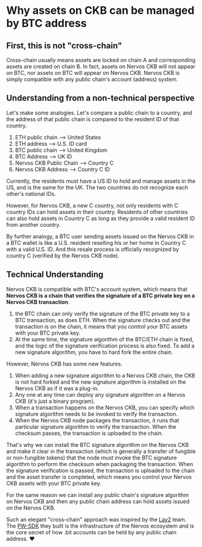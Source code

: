 # Why assets on CKB can be managed by BTC address

## First, this is not "cross-chain" 

Cross-chain usually means assets are locked on chain A and corresponding assets are created on chain B. In fact, assets on Nervos CKB will not appear on BTC, nor assets on BTC will appear on Nervos CKB. Nervos CKB is simply compatible with any public chain's account (address) system.

## Understanding from a non-technical perspective

Let's make some analogies. Let's compare a public chain to a country, and the address of that public chain is compared to the resident ID of that country. 

1. ETH public chain --&gt; United States
2. ETH address --&gt; U.S. ID card
3. BTC public chain --&gt; United Kingdom
4. BTC Address --&gt; UK ID
5. Nervos CKB Public Chain --&gt; Country C
6. Nervos CKB Address --&gt; Country C ID

Currently, the residents must have a US ID to hold and manage assets in the US, and is the same for the UK. The two countries do not recognize each other's national IDs.

However, for Nervos CKB, a new C country, not only residents with C country IDs can hold assets in their country. Residents of other countries can also hold assets in Country C as long as they provide a valid resident ID from another country.

By further analogy, a BTC user sending assets issued on the Nervos CKB in a BTC wallet is like a U.S. resident reselling his or her home in Country C with a valid U.S. ID. And this resale process is officially recognized by country C (verified by the Nervos CKB node).

## Technical Understanding

Nervos CKB is compatible with BTC's account system, which means that **Nervos CKB is a chain that verifies the signature of a BTC private key on a Nervos CKB transaction**.

1. the BTC chain can only verify the signature of the BTC private key to a BTC transaction, as does ETH. When the signature checks out and the transaction is on the chain, it means that you control your BTC assets with your BTC private key. 
2. At the same time, the signature algorithm of the BTC/ETH chain is fixed, and the logic of the signature verification process is also fixed. To add a new signature algorithm, you have to hard fork the entire chain.

However, Nervos CKB has some new features.

1. When adding a new signature algorithm to a Nervos CKB chain, the CKB is not hard forked and the new signature algorithm is installed on the Nervos CKB as if it was a plug-in.
2. Any one at any time can deploy any signature algorithm on a Nervos CKB (it's just a binary program). 
3. When a transaction happens on the Nervos CKB, you can specify which signature algorithm needs to be invoked to verify the transaction. 
4. When the Nervos CKB node packages the transaction, it runs that particular signature algorithm to verify the transaction. When the checksum passes, the transaction is uploaded to the chain.

That's why we can install the BTC signature algorithm on the Nervos CKB and make it clear in the transaction (which is generally a transfer of fungible or non-fungible tokens) that the node must invoke the BTC signature algorithm to perform the checksum when packaging the transaction. When the signature verification is passed, the transaction is uploaded to the chain and the asset transfer is completed, which means you control your Nervos CKB assets with your BTC private key.

For the same reason we can install any public chain's signature algorithm on Nervos CKB and then any public chain address can hold assets issued on the Nervos CKB.



Such an elegant "cross-chain" approach was inspired by the [Lay2](https://lay2.tech/#/) team. The [PW-SDK](https://docs.lay2.dev/pw-sdk/) they built is the infrastructure of the Nervos ecosystem and is the core secret of how .bit accounts can be held by any public chain address. ❤

